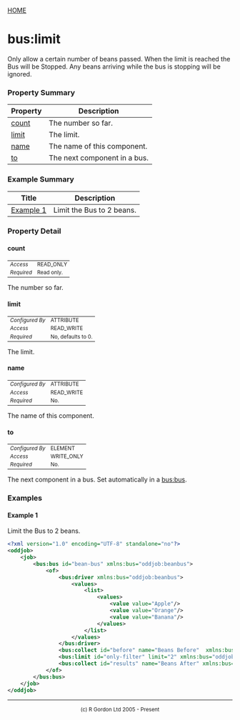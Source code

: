 [HOME](../../../../README.md)
# bus:limit

Only allow a certain number of beans passed. When the limit is reached the Bus will
be Stopped. Any beans arriving while the bus is stopping will be ignored.

### Property Summary

| Property | Description |
| -------- | ----------- |
| [count](#propertycount) | The number so far. | 
| [limit](#propertylimit) | The limit. | 
| [name](#propertyname) | The name of this component. | 
| [to](#propertyto) | The next component in a bus. | 


### Example Summary

| Title | Description |
| ----- | ----------- |
| [Example 1](#example1) | Limit the Bus to 2 beans. |


### Property Detail
#### count <a name="propertycount"></a>

<table style='font-size:smaller'>
      <tr><td><i>Access</i></td><td>READ_ONLY</td></tr>
      <tr><td><i>Required</i></td><td>Read only.</td></tr>
</table>

The number so far.

#### limit <a name="propertylimit"></a>

<table style='font-size:smaller'>
      <tr><td><i>Configured By</i></td><td>ATTRIBUTE</td></tr>
      <tr><td><i>Access</i></td><td>READ_WRITE</td></tr>
      <tr><td><i>Required</i></td><td>No, defaults to 0.</td></tr>
</table>

The limit.

#### name <a name="propertyname"></a>

<table style='font-size:smaller'>
      <tr><td><i>Configured By</i></td><td>ATTRIBUTE</td></tr>
      <tr><td><i>Access</i></td><td>READ_WRITE</td></tr>
      <tr><td><i>Required</i></td><td>No.</td></tr>
</table>

The name of this component.

#### to <a name="propertyto"></a>

<table style='font-size:smaller'>
      <tr><td><i>Configured By</i></td><td>ELEMENT</td></tr>
      <tr><td><i>Access</i></td><td>WRITE_ONLY</td></tr>
      <tr><td><i>Required</i></td><td>No.</td></tr>
</table>

The next component in a bus. Set automatically in a
[bus:bus](../../../../org/oddjob/beanbus/bus/BasicBusService.md).


### Examples
#### Example 1 <a name="example1"></a>

Limit the Bus to 2 beans.

```xml
<?xml version="1.0" encoding="UTF-8" standalone="no"?>
<oddjob>
    <job>
        <bus:bus id="bean-bus" xmlns:bus="oddjob:beanbus">
            <of>
                <bus:driver xmlns:bus="oddjob:beanbus">
                    <values>
                        <list>
                            <values>
                                <value value="Apple"/>
                                <value value="Orange"/>
                                <value value="Banana"/>
                            </values>
                        </list>
                    </values>
                </bus:driver>
                <bus:collect id="before" name="Beans Before"  xmlns:bus="oddjob:beanbus"/>
                <bus:limit id="only-filter" limit="2" xmlns:bus="oddjob:beanbus"/>
                <bus:collect id="results" name="Beans After" xmlns:bus="oddjob:beanbus"/>
            </of>
        </bus:bus>
    </job>
</oddjob>

```



-----------------------

<div style='font-size: smaller; text-align: center;'>(c) R Gordon Ltd 2005 - Present</div>
